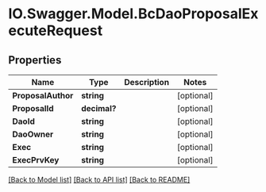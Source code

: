 # IO.Swagger.Model.BcDaoProposalExecuteRequest
## Properties

Name | Type | Description | Notes
------------ | ------------- | ------------- | -------------
**ProposalAuthor** | **string** |  | [optional] 
**ProposalId** | **decimal?** |  | [optional] 
**DaoId** | **string** |  | [optional] 
**DaoOwner** | **string** |  | [optional] 
**Exec** | **string** |  | [optional] 
**ExecPrvKey** | **string** |  | [optional] 

[[Back to Model list]](../README.md#documentation-for-models) [[Back to API list]](../README.md#documentation-for-api-endpoints) [[Back to README]](../README.md)

